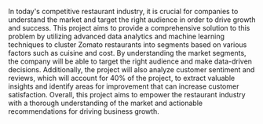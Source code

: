 In today's competitive restaurant industry, it is crucial for companies to understand the market and target the right audience in order to drive growth and success. This project aims to provide a comprehensive solution to this problem by utilizing advanced data analytics and machine learning techniques to cluster Zomato restaurants into segments based on various factors such as cuisine and cost. By understanding the market segments, the company will be able to target the right audience and make data-driven decisions. Additionally, the project will also analyze customer sentiment and reviews, which will account for 40% of the project, to extract valuable insights and identify areas for improvement that can increase customer satisfaction. Overall, this project aims to empower the restaurant industry with a thorough understanding of the market and actionable recommendations for driving business growth.
